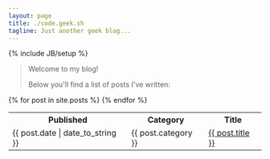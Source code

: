 ```yaml
---
layout: page
title: ./code.geek.sh
tagline: Just another geek blog...
---
```

{% include JB/setup %}

> Welcome to my blog!
> 
> Below you'll find a list of posts I've written:

<table class="table table-condensed">
  <tr>
    <th>Published</th>
    <th>Category</th>
    <th>Title</th>
  </tr>
  {% for post in site.posts %}
  <tr>
    <td>{{ post.date | date_to_string }}</td>
    <td>{{ post.category }}</td>
    <td><a href="{{ BASE_PATH }}{{ post.url }}">{{ post.title }}</a></td>
  </tr>  
  {% endfor %}
</table>

